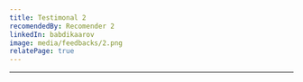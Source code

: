 ```yaml
---
title: Testimonal 2
recomendedBy: Recomender 2
linkedIn: babdikaarov
image: media/feedbacks/2.png
relatePage: true
---
```


---
